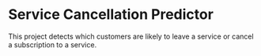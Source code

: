 # Service Cancellation Predictor
This project detects which customers are likely to leave a service or cancel a subscription to a service.
